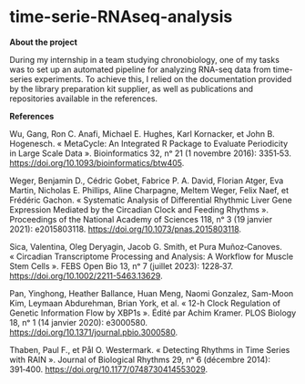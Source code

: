 # time-serie-RNAseq-analysis

**About the project**

During my internship in a team studying chronobiology, one of my tasks was to set up an automated pipeline for analyzing RNA-seq data from time-series experiments. To achieve this, I relied on the documentation provided by the library preparation kit supplier, as well as publications and repositories available in the references.

**References** 

Wu, Gang, Ron C. Anafi, Michael E. Hughes, Karl Kornacker, et John B. Hogenesch. « MetaCycle: An Integrated R Package to Evaluate Periodicity in Large Scale Data ». Bioinformatics 32, nᵒ 21 (1 novembre 2016): 3351‑53. https://doi.org/10.1093/bioinformatics/btw405.

Weger, Benjamin D., Cédric Gobet, Fabrice P. A. David, Florian Atger, Eva Martin, Nicholas E. Phillips, Aline Charpagne, Meltem Weger, Felix Naef, et Frédéric Gachon. « Systematic Analysis of Differential Rhythmic Liver Gene Expression Mediated by the Circadian Clock and Feeding Rhythms ». Proceedings of the National Academy of Sciences 118, nᵒ 3 (19 janvier 2021): e2015803118. https://doi.org/10.1073/pnas.2015803118.

Sica, Valentina, Oleg Deryagin, Jacob G. Smith, et Pura Muñoz‐Canoves. « Circadian Transcriptome Processing and Analysis: A Workflow for Muscle Stem Cells ». FEBS Open Bio 13, nᵒ 7 (juillet 2023): 1228‑37. https://doi.org/10.1002/2211-5463.13629.

Pan, Yinghong, Heather Ballance, Huan Meng, Naomi Gonzalez, Sam-Moon Kim, Leymaan Abdurehman, Brian York, et al. « 12-h Clock Regulation of Genetic Information Flow by XBP1s ». Édité par Achim Kramer. PLOS Biology 18, nᵒ 1 (14 janvier 2020): e3000580. https://doi.org/10.1371/journal.pbio.3000580.

Thaben, Paul F., et Pål O. Westermark. « Detecting Rhythms in Time Series with RAIN ». Journal of Biological Rhythms 29, nᵒ 6 (décembre 2014): 391‑400. https://doi.org/10.1177/0748730414553029.


